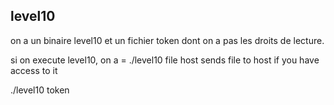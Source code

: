 ## level10

on a un binaire level10 et un fichier token dont on a pas les droits de lecture.

si on execute level10, on a = 
./level10 file host
        sends file to host if you have access to it


./level10 token